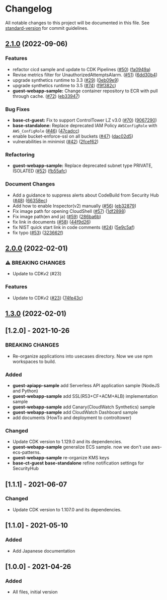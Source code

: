 # Changelog

All notable changes to this project will be documented in this file. See [standard-version](https://github.com/conventional-changelog/standard-version) for commit guidelines.

## [2.1.0](https://github.com/aws-samples/baseline-environment-on-aws/compare/v2.0.0...v2.1.0) (2022-09-06)


### Features

* refactor cicd sample and update to CDK Pipelines ([#50](https://github.com/aws-samples/baseline-environment-on-aws/issues/50)) ([fa0949a](https://github.com/aws-samples/baseline-environment-on-aws/commit/fa0949a760d6028bc745b725e899fe2861428084))
* Revise metrics filter for UnauthorizedAttemptsAlarm. ([#51](https://github.com/aws-samples/baseline-environment-on-aws/issues/51)) ([6dd30b4](https://github.com/aws-samples/baseline-environment-on-aws/commit/6dd30b4c41c8e512af2ab609cbfb141a88c0f801))
* upgrade synthetics runtime to 3.3 ([#29](https://github.com/aws-samples/baseline-environment-on-aws/issues/29)) ([0eb09e9](https://github.com/aws-samples/baseline-environment-on-aws/commit/0eb09e97060ca24f6583f7d313cc28768bb204a6))
* upgrade synthetics runtime to 3.5 ([#74](https://github.com/aws-samples/baseline-environment-on-aws/issues/74)) ([f9f382c](https://github.com/aws-samples/baseline-environment-on-aws/commit/f9f382cc3908d239d947d8ac7bf1728cd1727519))
* **guest-webapp-sample:** Change container repository to ECR with pull through cache. ([#72](https://github.com/aws-samples/baseline-environment-on-aws/issues/72)) ([eb33947](https://github.com/aws-samples/baseline-environment-on-aws/commit/eb339476f91f5c96419353889dbabb958a96b688))

### Bug Fixes

* **base-ct-guest:** Fix to support ControlTower LZ v3.0 ([#70](https://github.com/aws-samples/baseline-environment-on-aws/issues/70)) ([9067290](https://github.com/aws-samples/baseline-environment-on-aws/commit/9067290883a9216765eeb6fddf9ac9aa06a28fca))
* **base-standalone:** Replace deprecated IAM Policy `AWSConfigRole` with `AWS_ConfigRole` ([#46](https://github.com/aws-samples/baseline-environment-on-aws/issues/46)) ([47cadcc](https://github.com/aws-samples/baseline-environment-on-aws/commit/47cadcce43b8173b9cd1b346010a7263469fe313))
* enable bucket-enforce-ssl on all buckets ([#47](https://github.com/aws-samples/baseline-environment-on-aws/issues/47)) ([dac02d5](https://github.com/aws-samples/baseline-environment-on-aws/commit/dac02d5179acdf39add6ced45fa27b9b373521a8))
* vulnerabilities in minimist ([#42](https://github.com/aws-samples/baseline-environment-on-aws/issues/42)) ([2fcef62](https://github.com/aws-samples/baseline-environment-on-aws/commit/2fcef62706443dc202de2a095bced9346484692c))


### Refactoring

* **guest-webapp-sample:** Replace deprecated subnet type PRIVATE, ISOLATED ([#52](https://github.com/aws-samples/baseline-environment-on-aws/issues/52)) ([fb55afc](https://github.com/aws-samples/baseline-environment-on-aws/commit/fb55afc95e1c5bf63252c184cddcd8fb6c936105))


### Document Changes

* Add a guidance to suppress alerts about CodeBuild from Security Hub  ([#48](https://github.com/aws-samples/baseline-environment-on-aws/issues/48)) ([66358ec](https://github.com/aws-samples/baseline-environment-on-aws/commit/66358ec92650109339d3716e73b6c7d4cd0071a2))
* Add how to enable Inspector(v2) manually ([#56](https://github.com/aws-samples/baseline-environment-on-aws/issues/56)) ([eb32879](https://github.com/aws-samples/baseline-environment-on-aws/commit/eb3287990ed09ea5b102d2deee1d09575a51c913))
* Fix image path for opening CloudShell ([#57](https://github.com/aws-samples/baseline-environment-on-aws/issues/57)) ([1df2898](https://github.com/aws-samples/baseline-environment-on-aws/commit/1df2898abc9769d926617ae548f1d5af27979097))
* Fix image path(en and ja) ([#59](https://github.com/aws-samples/baseline-environment-on-aws/issues/59)) ([286ba6b](https://github.com/aws-samples/baseline-environment-on-aws/commit/286ba6bc31c8a0bfa19fe6874aefc1e3f5c634e5))
* fix link in documents ([#58](https://github.com/aws-samples/baseline-environment-on-aws/issues/58)) ([44f9d26](https://github.com/aws-samples/baseline-environment-on-aws/commit/44f9d26a669bc431881b7c88d18c0edf628aa122))
* fix NIST quick start link in code comments ([#24](https://github.com/aws-samples/baseline-environment-on-aws/issues/24)) ([5e9c5af](https://github.com/aws-samples/baseline-environment-on-aws/commit/5e9c5af712afe265e4117dd0cf4ccf27acac8abe))
* fix typo ([#53](https://github.com/aws-samples/baseline-environment-on-aws/issues/53)) ([323662f](https://github.com/aws-samples/baseline-environment-on-aws/commit/323662f430dc281a9aead5cb26d3d4efb40ce7f9))

## [2.0.0](https://github.com/aws-samples/baseline-environment-on-aws/compare/v1.3.0...v2.0.0) (2022-02-01)


### ⚠ BREAKING CHANGES

* Update to CDKv2 (#23)

### Features

* Update to CDKv2 ([#23](https://github.com/aws-samples/baseline-environment-on-aws/issues/23)) ([74fe43c](https://github.com/aws-samples/baseline-environment-on-aws/commit/74fe43c84d37c57438c23e56cf9ba89233cc6179))

## [1.3.0](https://github.com/aws-samples/baseline-environment-on-aws/compare/v1.2.1...v1.3.0) (2022-02-01)

## [1.2.0] - 2021-10-26

### BREAKING CHANGES

- Re-organize applications into usecases directory. Now we use npm workspaces to build.

### Added

- **guest-apiapp-sample** add Serverless API application sample (NodeJS and Python)
- **guest-webapp-sample** add SSL(R53+CF+ACM+ALB) implementation sample
- **guest-webapp-sample** add Canary(CloudWatch Synthetics) sample
- **guest-webapp-sample** add CloudWatch Dashboard sample
- add documents (HowTo and deployment to controltower)

### Changed

- Update CDK version to 1.129.0 and its dependencies.
- **guest-webapp-sample** generalize ECS sample. now we don't use aws-ecs-patterns.
- **guest-webapp-sample** re-organize KMS keys
- **base-ct-guest** **base-standalone** refine notification settings for SecurityHub

## [1.1.1] - 2021-06-07

### Changed

- Update CDK version to 1.107.0 and its dependencies.

## [1.1.0] - 2021-05-10

### Added

- Add Japanese documentation

## [1.0.0] - 2021-04-26

### Added

- All files, initial version
